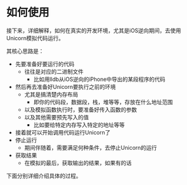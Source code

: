 # 如何使用

接下来，详细解释，如何在真实的开发环境，尤其是iOS逆向期间，去使用Unicorn模拟代码运行。

其核心思路是：

* 先要准备好要运行的代码
  * 往往是对应的二进制文件
    * 比如用lldb从iOS逆向的iPhone中导出的某段程序的代码
* 然后再去准备好Unicorn要执行之前的环境
  * 尤其是搞清楚内存布局
    * 即你的代码段，数据段，栈，堆等等，存放在什么地址范围
  * 以及模拟函数执行时，要准备好传入函数的参数
  * 以及其他需要预先写入的值
    * 比如要给特定内存写入特定的地址等等
* 接着就可以开始调用代码运行Unicorn了
* 停止运行
  * 期间伴随着，需要满足何种条件，去停止Unicorn的运行
* 获取结果
  * 在模拟的最后，获取输出的结果，如果有的话

下面分别详细介绍具体的过程。
